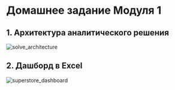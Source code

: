 # Домашнее задание Модуля 1
## 1. Архитектура аналитического решения
![solve_architecture](https://github.com/Qehh/Data-Engineering/assets/58768263/d1dea5c0-2439-475b-8f80-2365cd3714d4)

## 2. Дашборд в Excel
![superstore_dashboard](https://github.com/Qehh/Data-Engineering/assets/58768263/cdc3ebe0-0a04-4202-bba7-1cceba31303e)
